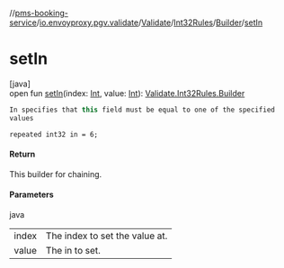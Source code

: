 //[pms-booking-service](../../../../../index.md)/[io.envoyproxy.pgv.validate](../../../index.md)/[Validate](../../index.md)/[Int32Rules](../index.md)/[Builder](index.md)/[setIn](set-in.md)

# setIn

[java]\
open fun [setIn](set-in.md)(index: [Int](https://kotlinlang.org/api/core/kotlin-stdlib/kotlin/-int/index.html), value: [Int](https://kotlinlang.org/api/core/kotlin-stdlib/kotlin/-int/index.html)): [Validate.Int32Rules.Builder](index.md)

```kotlin
In specifies that this field must be equal to one of the specified
values

```
`repeated int32 in = 6;`

#### Return

This builder for chaining.

#### Parameters

java

| | |
|---|---|
| index | The index to set the value at. |
| value | The in to set. |